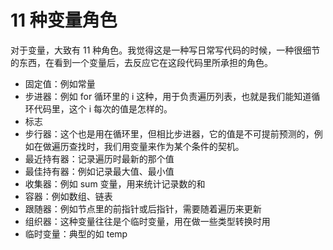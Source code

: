 # 11 种变量角色
对于变量，大致有 11 种角色。我觉得这是一种写日常写代码的时候，一种很细节的东西，在看到一个变量后，去反应它在这段代码里所承担的角色。

- 固定值：例如常量
- 步进器：例如 for 循环里的 i 这种，用于负责遍历列表，也就是我们能知道循环代码里，这个 i 每次的值是怎样的。
- 标志
- 步行器：这个也是用在循环里，但相比步进器，它的值是不可提前预测的，例如在做遍历查找时，我们用变量来作为某个条件的契机。
- 最近持有器：记录遍历时最新的那个值
- 最佳持有器：例如记录最大值、最小值
- 收集器：例如 sum 变量，用来统计记录数的和
- 容器：例如数组、链表
- 跟随器：例如节点里的前指针或后指针，需要随着遍历来更新
- 组织器：这种变量往往是个临时变量，用在做一些类型转换时用
- 临时变量：典型的如 temp 